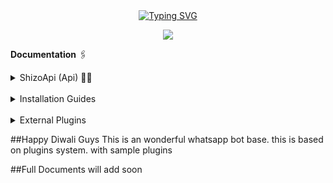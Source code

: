 <div align="center">
<a href="https://git.io/typing-svg"><img src="https://readme-typing-svg.demolab.com?font=Ribeye&size=50&pause=1000&color=F710B1&center=true&width=910&height=100&lines=Welcome+to+Shizo+Techie's+Project;Shizo+WhatsApp+Bot;Coded+By+Shizo Techie" alt="Typing SVG" /></a>
</div>
<p align="center"> 
<img src="https://komarev.com/ghpvc/?username=shizothetechie&color=brightgreen" />
<p/>

**Documentation** 🖇️
<details>
<summary> ShizoApi (Api) 🧞‍♀️ </summary>
  <b> Click </b> <a href="https://shizoapi.onrender.com">Api Docs</a> for Documentation 
  </details>
  <br>
  <details>
  <summary> Installation Guides </summary>
<br>
 **_TERMUX:_** 
 <br>
<li> ---1. pkg update
 <li> ---2. pkg install git
<li> ---3. pkg install nodejs
 <li> ---4. git clone https://github.com/shizothetechie/shizobot
 <br>
- [Heroku Guide](https://shizoapi.onrender.com)
</details>

<br>

<details>
<summary> External Plugins </summary>

##ShizoBot Support External plugin.
<br>
Shizo Bot can be upgrade by installing external plugin that made by third party developers. 
<br>
<br>
 **_NOTE:_** Installing External Plugin may cause error if plugin have any bug.
 <br><br>
**For Developer**
- [ External Plugin Build Docs ](https://github.com/shizothetechie/shizoX)
 </details>


##Happy Diwali Guys
This is an wonderful whatsapp bot base. this is based on plugins system. with sample plugins


##Full Documents will add soon
